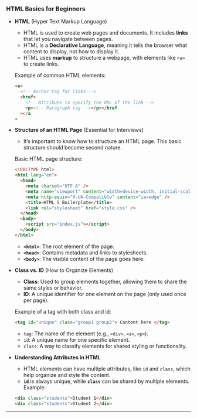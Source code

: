 ### HTML Basics for Beginners

- **HTML** (Hyper Text Markup Language)

  - HTML is used to create web pages and documents. It includes **links** that let you navigate between pages.
  - HTML is a **Declarative Language**, meaning it tells the browser what content to display, not how to display it.
  - HTML uses **markup** to structure a webpage, with elements like `<a>` to create links.

  Example of common HTML elements:

  ```html
  <a>
    <!-- Anchor tag for links -->
    <href>
      <!-- Attribute to specify the URL of the link -->
      <p><!-- Paragraph tag --></p></href
    ></a
  >
  ```

- **Structure of an HTML Page** (Essential for Interviews)

  - It’s important to know how to structure an HTML page. This basic structure should become second nature.

  Basic HTML page structure:

  ```html
  <!DOCTYPE html>
  <html lang="en">
    <head>
      <meta charset="UTF-8" />
      <meta name="viewport" content="width=device-width, initial-scale=1.0" />
      <meta http-equiv="X-UA-Compatible" content="ie=edge" />
      <title>HTML 5 Boilerplate</title>
      <link rel="stylesheet" href="style.css" />
    </head>
    <body>
      <script src="index.js"></script>
    </body>
  </html>
  ```

  - **`<html>`**: The root element of the page.
  - **`<head>`**: Contains metadata and links to stylesheets.
  - **`<body>`**: The visible content of the page goes here.

- **Class vs. ID** (How to Organize Elements)

  - **Class**: Used to group elements together, allowing them to share the same styles or behavior.
  - **ID**: A unique identifier for one element on the page (only used once per page).

  Example of a tag with both class and id:

  ```html
  <tag id="unique" class="group1 group2"> Content here </tag>
  ```

  - `tag`: The name of the element (e.g., `<div>`, `<a>`, `<p>`).
  - `id`: A unique name for one specific element.
  - `class`: A way to classify elements for shared styling or functionality.

- **Understanding Attributes in HTML**
  - HTML elements can have multiple attributes, like `id` and `class`, which help organize and style the content.
  - **`id`** is always unique, while **`class`** can be shared by multiple elements.
    Example:
  ```html
  <div class="students">Student 1</div>
  <div class="students">Student 2</div>
  ```

---
